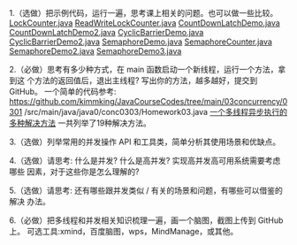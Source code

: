 1.（选做）把示例代码，运行一遍，思考课上相关的问题。也可以做一些比较。
[LockCounter.java](../../../src/main/java/com/dhb/gts/javacourse/week4/LockCounter.java)
[ReadWriteLockCounter.java](../../../src/main/java/com/dhb/gts/javacourse/week4/ReadWriteLockCounter.java)
[CountDownLatchDemo.java](../../../src/main/java/com/dhb/gts/javacourse/week4/CountDownLatchDemo.java)
[CountDownLatchDemo2.java](../../../src/main/java/com/dhb/gts/javacourse/week4/CountDownLatchDemo2.java)
[CyclicBarrierDemo.java](../../../src/main/java/com/dhb/gts/javacourse/week4/CyclicBarrierDemo.java)
[CyclicBarrierDemo2.java](../../../src/main/java/com/dhb/gts/javacourse/week4/CyclicBarrierDemo2.java)
[SemaphoreDemo.java](../../../src/main/java/com/dhb/gts/javacourse/week4/SemaphoreDemo.java)
[SemaphoreCounter.java](../../../src/main/java/com/dhb/gts/javacourse/week4/SemaphoreCounter.java)
[SemaphoreDemo2.java](../../../src/main/java/com/dhb/gts/javacourse/week4/SemaphoreDemo2.java)
[SemaphoreDemo3.java](../../../src/main/java/com/dhb/gts/javacourse/week4/SemaphoreDemo3.java)

2.（必做）思考有多少种方式，在 main 函数启动一个新线程，运行一个方法，拿到这
个方法的返回值后，退出主线程? 写出你的方法，越多越好，提交到 GitHub。
一个简单的代码参考:  https://github.com/kimmking/JavaCourseCodes/tree/main/03concurrency/0301 /src/main/java/java0/conc0303/Homework03.java
[一个多线程异步执行的多种解决方法](一个多线程异步执行的多种解决方法.md)
一共列举了19种解决方法。

3.（选做）列举常用的并发操作 API 和工具类，简单分析其使用场景和优缺点。

4.（选做）请思考: 什么是并发? 什么是高并发? 实现高并发高可用系统需要考虑哪些 因素，对于这些你是怎么理解的?

5.（选做）请思考: 还有哪些跟并发类似 / 有关的场景和问题，有哪些可以借鉴的解决 办法。

6.（必做）把多线程和并发相关知识梳理一遍，画一个脑图，截图上传到 GitHub 上。 可选工具:xmind，百度脑图，wps，MindManage，或其他。